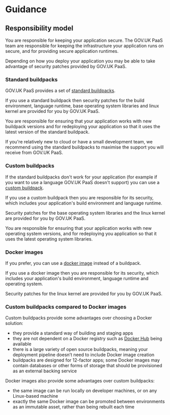 # Guidance

## Responsibility model

You are responsible for keeping your application secure. The GOV.UK PaaS team
are responsible for keeping the infrastructure your application runs on secure,
and for providing secure application runtimes.

Depending on how you deploy your application you may be able to take
advantage of security patches provided by GOV.UK PaaS.

### Standard buildpacks

GOV.UK PaaS provides a set of [standard buildpacks](/deploying_apps.html#buildpacks).

If you use a standard buildpack then security patches for the build
environment, language runtime, base operating system libraries and linux
kernel are provided for you by GOV.UK PaaS.

You are responsible for ensuring that your application works with new
buildpack versions and for redeploying your application so that it uses the
latest version of the standard buildpack.

If you're relatively new to cloud or have a small development team, we
recommend using the standard buildpacks to maximise the support you will
receive from GOV.UK PaaS.

### Custom buildpacks

If the standard buildpacks don't work for your application (for example if
you want to use a language GOV.UK PaaS doesn't support) you can use a 
[custom buildpack](/deploying_apps.html#how-to-use-custom-buildpacks).

If you use a custom buildpack then you are responsible for its security,
which includes your application's build environment and language runtime.

Security patches for the base operating system libraries and the linux kernel
are provided for you by GOV.UK PaaS.

You are responsible for ensuring that your application works
with new operating system versions, and for redeploying you application so
that it uses the latest operating system libraries.

### Docker images

If you prefer, you can use a [docker image](/deploying_apps.html#deploy-a-docker-image)
instead of a buildpack.

If you use a docker image then you are responsible for its security, which
includes your application's build environment, language runtime and operating
system.

Security patches for the linux kernel are provided for you by GOV.UK PaaS.

### Custom buildpacks compared to Docker images

Custom buildpacks provide some advantages over choosing a Docker solution:

- they provide a standard way of building and staging apps
- they are not dependent on a Docker registry such as [Docker Hub](https://hub.docker.com/) being available
- there is a large variety of open source buildpacks, meaning your deployment pipeline doesn’t need to include Docker image creation
- buildpacks are designed for 12-factor apps; some Docker images may contain databases or other forms of storage that should be provisioned as an external backing service

Docker images also provide some advantages over custom buildpacks:

- the same image can be run locally on developer machines, or on any Linux-based machine
- exactly the same Docker image can be promoted between environments as an immutable asset, rather than being rebuilt each time
